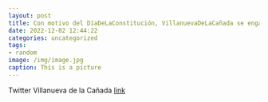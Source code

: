```yaml
---
layout: post
title: Con motivo del DíaDeLaConstitución, VillanuevaDeLaCañada se engalana con la bandera de España. Os recordamos que el Ayuntamie...
date: 2022-12-02 12:44:22
categories: uncategorized
tags:
- random
image: /img/image.jpg
caption: This is a picture
---
```

Twitter Villanueva de la Cañada [link](https://twitter.com/AytoVDLCanada/status/1598639388124057600)
